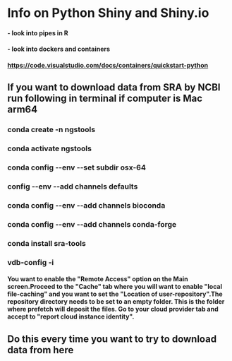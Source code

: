 # Info on Python Shiny and Shiny.io

#### - look into pipes in R
#### - look into dockers and containers 
####  https://code.visualstudio.com/docs/containers/quickstart-python

## If you want to download data from SRA by NCBI run following in terminal if computer is Mac arm64
### conda create -n ngstools
### conda activate ngstools
### conda config --env --set subdir osx-64
### config --env --add channels defaults
### conda config --env --add channels bioconda
### conda config --env --add channels conda-forge
### conda install sra-tools
### vdb-config  -i 
#### You want to enable the "Remote Access" option on the Main screen.Proceed to the "Cache" tab where you will want to enable "local file-caching" and you want to set the "Location of user-repository".The repository directory needs to be set to an empty folder. This is the folder where prefetch will deposit the files. Go to your cloud provider tab and accept to "report cloud instance identity".
## Do this every time you want to try to download data from here 

